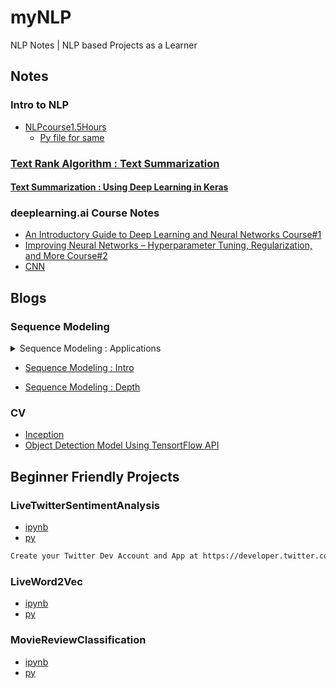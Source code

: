 # myNLP
NLP Notes | NLP based Projects as a Learner

## Notes
### Intro to NLP
- [NLPcourse1.5Hours](/NLP1.5hoursCourse/nlpcourse1-5hours.ipynb)
  - [Py file for same](https://github.com/1UC1F3R616/myNLP/blob/master/NLP1.5hoursCourse/nlpcourse1_5hours.py)
### [Text Rank Algorithm : Text Summarization](https://www.analyticsvidhya.com/blog/2018/11/introduction-text-summarization-textrank-python/)
#### [Text Summarization : Using Deep Learning in Keras](https://www.analyticsvidhya.com/blog/2019/06/comprehensive-guide-text-summarization-using-deep-learning-python/)

### deeplearning.ai Course Notes
- [An Introductory Guide to Deep Learning and Neural Networks Course#1](https://www.analyticsvidhya.com/blog/2018/10/introduction-neural-networks-deep-learning/)
- [Improving Neural Networks – Hyperparameter Tuning, Regularization, and More Course#2](https://www.analyticsvidhya.com/blog/2018/11/neural-networks-hyperparameter-tuning-regularization-deeplearning/)
- [CNN](https://www.analyticsvidhya.com/blog/2018/12/guide-convolutional-neural-network-cnn/)

## Blogs
### Sequence Modeling

<details>
  <summary>
    Sequence Modeling : Applications
  </summary>
</br>

![Amazing](https://user-images.githubusercontent.com/41824020/78594429-e8bdbc00-7865-11ea-890e-2f8497d7b940.jpg)
</details> 

- [Sequence Modeling : Intro](https://www.analyticsvidhya.com/blog/2018/04/sequence-modelling-an-introduction-with-practical-use-cases/?utm_source=blog&utm_medium=comprehensive-guide-text-summarization-using-deep-learning-python)

- [Sequence Modeling : Depth](https://www.analyticsvidhya.com/blog/2019/01/sequence-models-deeplearning/?utm_source=blog&utm_medium=comprehensive-guide-text-summarization-using-deep-learning-python)

### CV
- [Inception](https://www.analyticsvidhya.com/blog/2018/10/understanding-inception-network-from-scratch/?utm_source=blog&utm_medium=build-your-own-object-detection-model-using-tensorflow-api)
- [Object Detection Model Using TensortFlow API](https://www.analyticsvidhya.com/blog/2020/04/build-your-own-object-detection-model-using-tensorflow-api/)
 
## Beginner Friendly Projects
### LiveTwitterSentimentAnalysis
- [ipynb](/LiveTwitterSentimentAnalysis/livetwittersentimentanalysis.ipynb)
- [py](LiveTwitterSentimentAnalysis/livetwittersentimentanalysis.py)
```txt
Create your Twitter Dev Account and App at https://developer.twitter.com/en/apps
```

### LiveWord2Vec
- [ipynb](/LiveWord2Vec/liveword2vec.ipynb)
- [py](/LiveWord2Vec/liveword2vec.py)

### MovieReviewClassification
- [ipynb](/MovieReviewClassification/moviereviewclassification.ipynb)
- [py](/MovieReviewClassification/moviereviewclassification.py)
